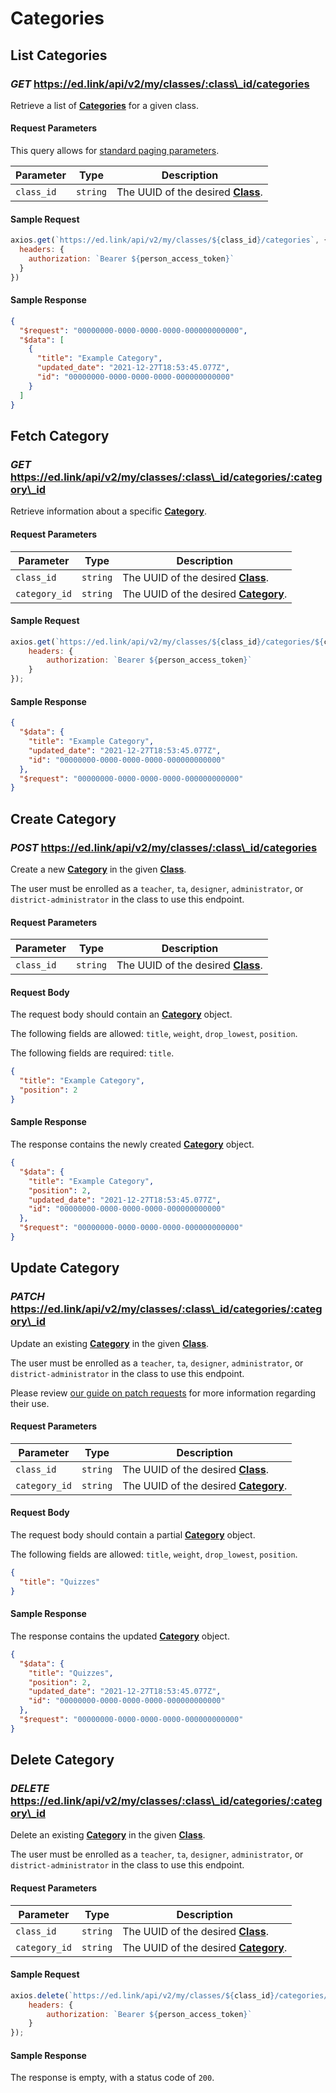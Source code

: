 # Categories

## List Categories

### *GET* https://ed.link/api/v2/my/classes/:class\_id/categories

Retrieve a list of **[Categories](../models/external/category)** for a given class.

#### Request Parameters

This query allows for [standard paging parameters](../../../guides/v2.0/paginated-requests).

| Parameter  | Type     | Description                                                    |
|------------|----------|----------------------------------------------------------------|
| `class_id` | `string` | The UUID of the desired **[Class](../models/external/class)**. |

#### Sample Request

```javascript
axios.get(`https://ed.link/api/v2/my/classes/${class_id}/categories`, {
  headers: {
    authorization: `Bearer ${person_access_token}`
  }
})
```

#### Sample Response

```json
{
  "$request": "00000000-0000-0000-0000-000000000000",
  "$data": [
    {
      "title": "Example Category",
      "updated_date": "2021-12-27T18:53:45.077Z",
      "id": "00000000-0000-0000-0000-000000000000"
    }
  ]
}
```

## Fetch Category 

### *GET* https://ed.link/api/v2/my/classes/:class\_id/categories/:category\_id

Retrieve information about a specific **[Category](../models/external/category)**.

#### Request Parameters

| Parameter     | Type     | Description                                                          |
|---------------|----------|----------------------------------------------------------------------|
| `class_id`    | `string` | The UUID of the desired **[Class](../models/external/class)**.       |
| `category_id` | `string` | The UUID of the desired **[Category](../models/external/category)**. |

#### Sample Request

```javascript
axios.get(`https://ed.link/api/v2/my/classes/${class_id}/categories/${category_id}`, {
	headers: {
		authorization: `Bearer ${person_access_token}`
	}
});
```

#### Sample Response

```json
{
  "$data": {
    "title": "Example Category",
    "updated_date": "2021-12-27T18:53:45.077Z",
    "id": "00000000-0000-0000-0000-000000000000"
  },
  "$request": "00000000-0000-0000-0000-000000000000"
}
```

## Create Category

### *POST* https://ed.link/api/v2/my/classes/:class\_id/categories

Create a new **[Category](../models/external/category)** in the given **[Class](../models/external/class)**.

The user must be enrolled as a `teacher`, `ta`, `designer`, `administrator`, or `district-administrator` in the class to use this endpoint.

#### Request Parameters

| Parameter  | Type     | Description                                                    |
|------------|----------|----------------------------------------------------------------|
| `class_id` | `string` | The UUID of the desired **[Class](../models/external/class)**. |

#### Request Body

The request body should contain an **[Category](../models/external/category)** object.

The following fields are allowed: `title`, `weight`, `drop_lowest`, `position`.

The following fields are required: `title`.

```json
{
  "title": "Example Category",
  "position": 2
}
```

#### Sample Response

The response contains the newly created **[Category](../models/external/category)** object.

```json
{
  "$data": {
    "title": "Example Category",
    "position": 2,
    "updated_date": "2021-12-27T18:53:45.077Z",
    "id": "00000000-0000-0000-0000-000000000000"
  },
  "$request": "00000000-0000-0000-0000-000000000000"
}
```

## Update Category

### *PATCH* https://ed.link/api/v2/my/classes/:class\_id/categories/:category\_id

Update an existing **[Category](../models/external/category)** in the given **[Class](../models/external/class)**.

The user must be enrolled as a `teacher`, `ta`, `designer`, `administrator`, or `district-administrator` in the class to use this endpoint.

Please review [our guide on patch requests](../../../guides/v2.0/patch-requests) for more information regarding their use.

#### Request Parameters

| Parameter     | Type     | Description                                                          |
|---------------|----------|----------------------------------------------------------------------|
| `class_id`    | `string` | The UUID of the desired **[Class](../models/external/class)**.       |
| `category_id` | `string` | The UUID of the desired **[Category](../models/external/category)**. |


#### Request Body

The request body should contain a partial **[Category](../models/external/category)** object.

The following fields are allowed: `title`, `weight`, `drop_lowest`, `position`.

```json
{
  "title": "Quizzes"
}
```

#### Sample Response

The response contains the updated **[Category](../models/external/category)** object.

```json
{
  "$data": {
    "title": "Quizzes",
    "position": 2,
    "updated_date": "2021-12-27T18:53:45.077Z",
    "id": "00000000-0000-0000-0000-000000000000"
  },
  "$request": "00000000-0000-0000-0000-000000000000"
}
```

## Delete Category

### *DELETE* https://ed.link/api/v2/my/classes/:class\_id/categories/:category\_id

Delete an existing **[Category](../models/external/category)** in the given **[Class](../models/external/class)**.

The user must be enrolled as a `teacher`, `ta`, `designer`, `administrator`, or `district-administrator` in the class to use this endpoint.

#### Request Parameters

| Parameter     | Type     | Description                                                          |
|---------------|----------|----------------------------------------------------------------------|
| `class_id`    | `string` | The UUID of the desired **[Class](../models/external/class)**.       |
| `category_id` | `string` | The UUID of the desired **[Category](../models/external/category)**. |

#### Sample Request

```javascript
axios.delete(`https://ed.link/api/v2/my/classes/${class_id}/categories/${category_id}`, {
	headers: {
		authorization: `Bearer ${person_access_token}`
	}
});
```

#### Sample Response

The response is empty, with a status code of `200`.
